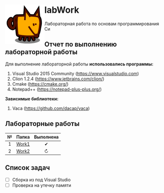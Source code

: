 
<div>
	<p><img src="LogoWork.bmp" align="left"><h1><span>labWork</h1></p>
</div>  

Лабораторная работа по основам программирования Си  

Отчет по выполнению лабораторной работы
-----------------------------
Для выполнение лабораторной работы **использовались программы:**

1. Visual Studio 2015 Community (https://www.visualstudio.com)
2. Clion 1.2.4  (https://www.jetbrains.com/clion/)
3. Cmake (https://cmake.org/) 
4. Notepad++ (https://notepad-plus-plus.org/) 

**Зависимые библиотеки:**

1. Vaca (https://github.com/dacap/vaca) 

## Лабораторные работы

№ | Папка | Выполнена |
:--: | :--: | :--: |
1 |  [Work1](https://github.com/PyMba86/labWork/tree/master/Work1)| ✔ |
2 | [Work2](https://github.com/PyMba86/labWork/tree/master/Work2) | ↻ |

## Список задач
- [ ] Сборка из под Visual Studio
- [ ] Проверка на утечку памяти

